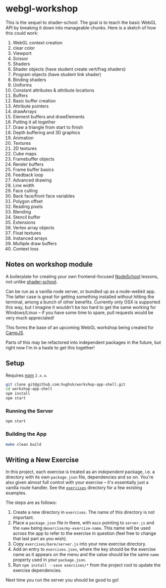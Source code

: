 webgl-workshop
==============

This is the sequel to shader-school.  The goal is to teach the basic WebGL API by breaking it down into manageable chunks.  Here is a sketch of how this could work:

1.  WebGL context creation
  1.  clear color
  1.  Viewport
  1.  Scissor
1.  Shaders
  1.  Shader objects (have student create vert/frag shaders)
  1.  Program objects (have student link shader)
  1.  Binding shaders
  1.  Uniforms
  1.  Constant attributes & attribute locations
1.  Buffers
  1.  Basic buffer creation
  1.  Attribute pointers
  1.  drawArrays
  1.  Element buffers and drawElements
1. Putting it all together
  1. Draw a triangle from start to finish
  1. Depth buffering and 3D graphics
  1. Animation
1.  Textures
  1. 2D textures
  1. Cube maps
1.  Framebuffer objects
  1. Render buffers
  1. Frame buffer basics
  1. Feedback loop
1.  Advanced drawing
  1.  Line width
  1.  Face culling
  1.  Back face/front face variables
  1.  Polygon offset
  1.  Reading pixels
  1.  Blending
  1.  Stencil buffer
1.  Extensions
  1. Vertex array objects
  1. Float textures
  1. Instanced arrays
  1. Multiple draw buffers
  1. Context loss

## Notes on workshop module

A boilerplate for creating your own frontend-focused
[NodeSchool](http://nodeschool.io/) lessons, not unlike
[shader-school](http://github.com/stackgl/shader-school).

Can be run as a vanilla node server, or bundled up as a node-webkit app. The
latter case is great for getting something installed without hitting the
terminal, among a bunch of other benefits. Currently only OSX is supported
this way, but I imagine it wouldn't be too hard to get the same working for
Windows/Linux – if you have some time to spare, pull requests would be very
much appreciated!

This forms the base of an upcoming WebGL workshop being created for
[CampJS](http://campjs.com/).

Parts of this may be refactored into independent packages in the future, but
right now I'm in a haste to get this together!

## Setup

Requires [npm](http://npmjs.org/) `2.x.x`.

``` bash
git clone git@github.com:hughsk/workshop-app-shell.git
cd workshop-app-shell
npm install
npm start
```

### Running the Server

``` bash
npm start
```

### Building the App

``` bash
make clean build
```

## Writing a New Exercise

In this project, each exercise is treated as an *independent* package, i.e. a
directory with its own `package.json` file, dependencies and so on. You're also
given almost full control with your exercise – it's essentially just a vanilla
route handler. See the [`exercises`](exercises) directory for a few existing
examples.

The steps are as follows:

1. Create a new directory in `exercises`. The name of this directory is not
   important.
1. Place a `package.json` file in there, with `main` pointing to `server.js` and
   the `name` being `@exercise/my-exercise-name`. This name will be used across
   the app to refer to the exercise in question (feel free to change that last
   part as you wish).
1. Copy `exercises/bare/server.js` into your new exercise directory.
1. Add an entry to `exercises.json`, where the key should be the exercise name
   as it appears on the menu and the value should be the same `name` property
   used in your `package.json`.
1. Run `npm install --save exercises/*` from the project root to update the
   exercise dependencies.

Next time you run the server you should be good to go!
